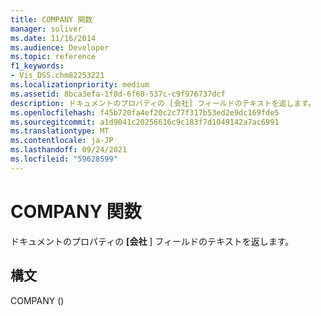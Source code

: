 ```yaml
---
title: COMPANY 関数
manager: soliver
ms.date: 11/16/2014
ms.audience: Developer
ms.topic: reference
f1_keywords:
- Vis_DSS.chm82253221
ms.localizationpriority: medium
ms.assetid: 8bca3efa-1f0d-6f60-537c-c9f976737dcf
description: ドキュメントのプロパティの [会社] フィールドのテキストを返します。
ms.openlocfilehash: f45b720fa4ef20c2c77f317b53ed2e9dc169fde5
ms.sourcegitcommit: a1d9041c20256616c9c183f7d1049142a7ac6991
ms.translationtype: MT
ms.contentlocale: ja-JP
ms.lasthandoff: 09/24/2021
ms.locfileid: "59628599"
---
```

# <a name="company-function"></a>COMPANY 関数

ドキュメントのプロパティの **[会社** ] フィールドのテキストを返します。 
  
## <a name="syntax"></a>構文

COMPANY ()
  

